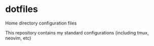 # dotfiles
Home directory configuration files

This repository contains my standard configurations (including tmux, neovim, etc)
